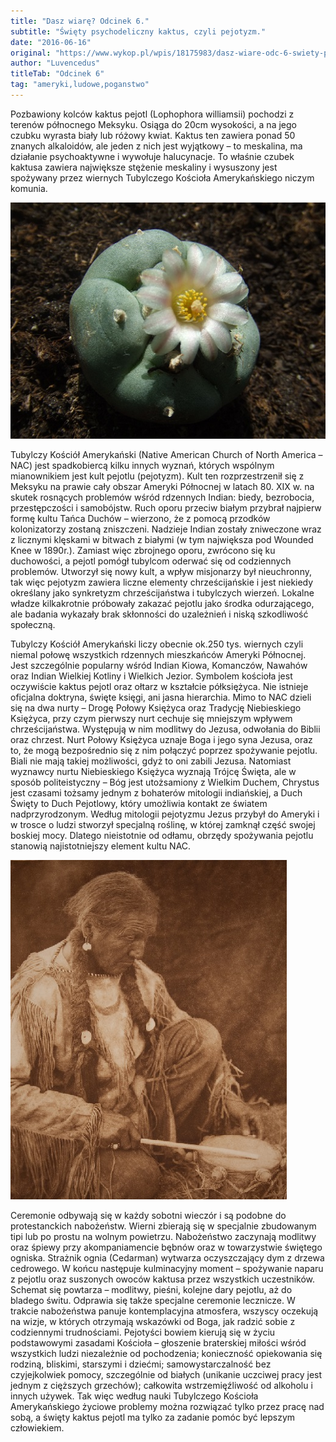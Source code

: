 ```yaml
---
title: "Dasz wiarę? Odcinek 6."
subtitle: "Święty psychodeliczny kaktus, czyli pejotyzm."
date: "2016-06-16"
original: "https://www.wykop.pl/wpis/18175983/dasz-wiare-odc-6-swiety-psychodeliczny-kaktus-czyl/"
author: "Luvencedus"
titleTab: "Odcinek 6"
tag: "ameryki,ludowe,poganstwo"
---
```


Pozbawiony kolców kaktus pejotl (Lophophora williamsii) pochodzi z terenów północnego Meksyku. Osiąga do 20cm wysokości, a na jego czubku wyrasta biały lub różowy kwiat. Kaktus ten zawiera ponad 50 znanych alkaloidów, ale jeden z nich jest wyjątkowy – to meskalina, ma działanie psychoaktywne i wywołuje halucynacje. To właśnie czubek kaktusa zawiera największe stężenie meskaliny i wysuszony jest spożywany przez wiernych Tubylczego Kościoła Amerykańskiego niczym komunia.

!["Kaktus pejotl"](../images/odc6/peyote.jpg "Kaktus pejotl")

Tubylczy Kościół Amerykański (Native American Church of North America – NAC) jest spadkobiercą kilku innych wyznań, których wspólnym mianownikiem jest kult pejotlu (pejotyzm). Kult ten rozprzestrzenił się z Meksyku na prawie cały obszar Ameryki Północnej w latach 80. XIX w. na skutek rosnących problemów wśród rdzennych Indian: biedy, bezrobocia, przestępczości i samobójstw. Ruch oporu przeciw białym przybrał najpierw formę kultu Tańca Duchów – wierzono, że z pomocą przodków kolonizatorzy zostaną zniszczeni. Nadzieje Indian zostały zniweczone wraz z licznymi klęskami w bitwach z białymi (w tym największa pod Wounded Knee w 1890r.). Zamiast więc zbrojnego oporu, zwrócono się ku duchowości, a pejotl pomógł tubylcom oderwać się od codziennych problemów. Utworzył się nowy kult, a wpływ misjonarzy był nieuchronny, tak więc pejotyzm zawiera liczne elementy chrześcijańskie i jest niekiedy określany jako synkretyzm chrześcijaństwa i tubylczych wierzeń. Lokalne władze kilkakrotnie próbowały zakazać pejotlu jako środka odurzającego, ale badania wykazały brak skłonności do uzależnień i niską szkodliwość społeczną.

Tubylczy Kościół Amerykański liczy obecnie ok.250 tys. wiernych czyli niemal połowę wszystkich rdzennych mieszkańców Ameryki Północnej. Jest szczególnie popularny wśród Indian Kiowa, Komanczów, Nawahów oraz Indian Wielkiej Kotliny i Wielkich Jezior. Symbolem kościoła jest oczywiście kaktus pejotl oraz ołtarz w kształcie półksiężyca. Nie istnieje oficjalna doktryna, święte księgi, ani jasna hierarchia. Mimo to NAC dzieli się na dwa nurty – Drogę Połowy Księżyca oraz Tradycję Niebieskiego Księżyca, przy czym pierwszy nurt cechuje się mniejszym wpływem chrześcijaństwa. Występują w nim modlitwy do Jezusa, odwołania do Biblii oraz chrzest. Nurt Połowy Księżyca uznaje Boga i jego syna Jezusa, oraz to, że mogą bezpośrednio się z nim połączyć poprzez spożywanie pejotlu. Biali nie mają takiej możliwości, gdyż to oni zabili Jezusa. Natomiast wyznawcy nurtu Niebieskiego Księżyca wyznają Trójcę Święta, ale w sposób politeistyczny – Bóg jest utożsamiony z Wielkim Duchem, Chrystus jest czasami tożsamy jednym z bohaterów mitologii indiańskiej, a Duch Święty to Duch Pejotlowy, który umożliwia kontakt ze światem nadprzyrodzonym. Według mitologii pejotyzmu Jezus przybył do Ameryki i w trosce o ludzi stworzył specjalną roślinę, w której zamknął część swojej boskiej mocy. Dlatego nieistotnie od odłamu, obrzędy spożywania pejotlu stanowią najistotniejszy element kultu NAC.

!["Bębniarz biorący udział w rytuałach z wykorzystaniem pejotlu"](../images/odc6/peyote_drummer.jpg "Bębniarz biorący udział w rytuałach z wykorzystaniem pejotlu")

Ceremonie odbywają się w każdy sobotni wieczór i są podobne do protestanckich nabożeństw. Wierni zbierają się w specjalnie zbudowanym tipi lub po prostu na wolnym powietrzu. Nabożeństwo zaczynają modlitwy oraz śpiewy przy akompaniamencie bębnów oraz w towarzystwie świętego ogniska. Strażnik ognia (Cedarman) wytwarza oczyszczający dym z drzewa cedrowego. W końcu następuje kulminacyjny moment – spożywanie naparu z pejotlu oraz suszonych owoców kaktusa przez wszystkich uczestników. Schemat się powtarza – modlitwy, pieśni, kolejne dary pejotlu, aż do bladego świtu. Odprawia się także specjalne ceremonie lecznicze. W trakcie nabożeństwa panuje kontemplacyjna atmosfera, wszyscy oczekują na wizje, w których otrzymają wskazówki od Boga, jak radzić sobie z codziennymi trudnościami. Pejotyści bowiem kierują się w życiu podstawowymi zasadami Kościoła – głoszenie braterskiej miłości wśród wszystkich ludzi niezależnie od pochodzenia; konieczność opiekowania się rodziną, bliskimi, starszymi i dziećmi; samowystarczalność bez czyjejkolwiek pomocy, szczególnie od białych (unikanie uczciwej pracy jest jednym z cięższych grzechów); całkowita wstrzemięźliwość od alkoholu i innych używek. Tak więc według nauki Tubylczego Kościoła Amerykańskiego życiowe problemy można rozwiązać tylko przez pracę nad sobą, a święty kaktus pejotl ma tylko za zadanie pomóc być lepszym człowiekiem.
